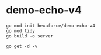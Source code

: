 # demo-echo-v4

```
go mod init hexaforce/demo-echo-v4
go mod tidy
go build -o server
```
```
go get -d -v
```